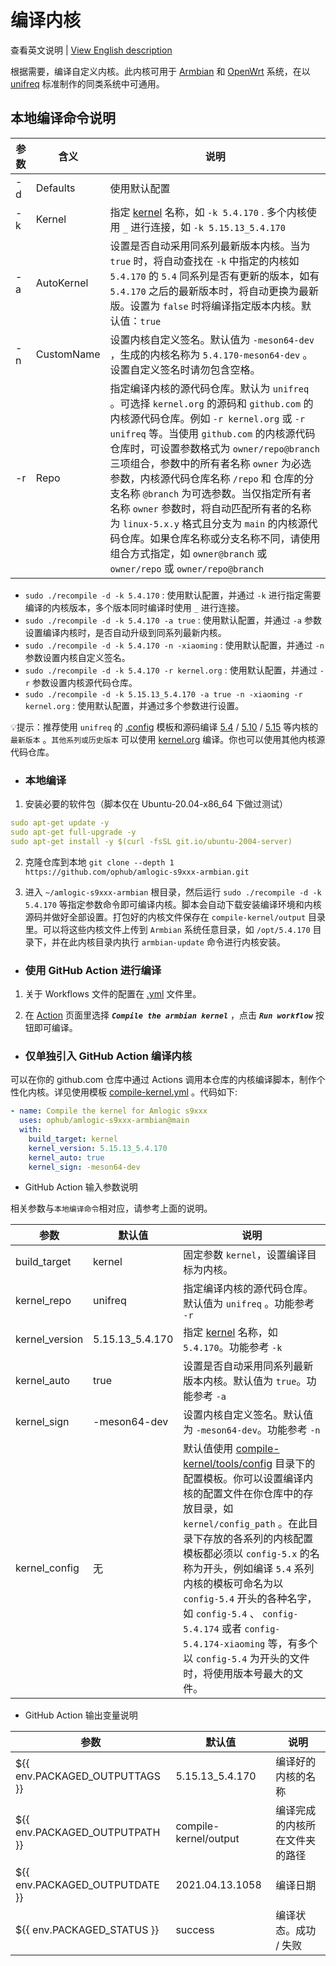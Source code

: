 # 编译内核

查看英文说明 | [View English description](README.md)

根据需要，编译自定义内核。此内核可用于 [Armbian](https://github.com/ophub/amlogic-s9xxx-armbian) 和 [OpenWrt](https://github.com/ophub/amlogic-s9xxx-openwrt) 系统，在以 [unifreq](https://github.com/unifreq/openwrt_packit) 标准制作的同类系统中可通用。

## 本地编译命令说明

| 参数 | 含义 | 说明 |
| ---- | ---- | ---- |
| -d | Defaults | 使用默认配置 |
| -k | Kernel | 指定 [kernel](https://cdn.kernel.org/pub/linux/kernel/v5.x/) 名称，如 `-k 5.4.170` . 多个内核使用 `_` 进行连接，如 `-k 5.15.13_5.4.170` |
| -a | AutoKernel | 设置是否自动采用同系列最新版本内核。当为 `true` 时，将自动查找在 `-k` 中指定的内核如 `5.4.170` 的 `5.4` 同系列是否有更新的版本，如有 `5.4.170` 之后的最新版本时，将自动更换为最新版。设置为 `false` 时将编译指定版本内核。默认值：`true` |
| -n | CustomName | 设置内核自定义签名。默认值为 `-meson64-dev` ，生成的内核名称为 `5.4.170-meson64-dev` 。设置自定义签名时请勿包含空格。 |
| -r | Repo | 指定编译内核的源代码仓库。默认为 `unifreq` 。可选择 `kernel.org` 的源码和 `github.com` 的内核源代码仓库。例如 `-r kernel.org` 或 `-r unifreq` 等。当使用 `github.com` 的内核源代码仓库时，可设置参数格式为 `owner/repo@branch` 三项组合，参数中的所有者名称 `owner` 为必选参数，内核源代码仓库名称 `/repo` 和 仓库的分支名称 `@branch` 为可选参数。当仅指定所有者名称 `owner` 参数时，将自动匹配所有者的名称为 `linux-5.x.y` 格式且分支为 `main` 的内核源代码仓库。如果仓库名称或分支名称不同，请使用组合方式指定，如 `owner@branch` 或 `owner/repo` 或 `owner/repo@branch` |

- `sudo ./recompile -d -k 5.4.170` : 使用默认配置，并通过 `-k` 进行指定需要编译的内核版本，多个版本同时编译时使用 `_` 进行连接。
- `sudo ./recompile -d -k 5.4.170 -a true` : 使用默认配置，并通过 `-a` 参数设置编译内核时，是否自动升级到同系列最新内核。
- `sudo ./recompile -d -k 5.4.170 -n -xiaoming` : 使用默认配置，并通过 `-n` 参数设置内核自定义签名。
- `sudo ./recompile -d -k 5.4.170 -r kernel.org` : 使用默认配置，并通过 `-r` 参数设置内核源代码仓库。
- `sudo ./recompile -d -k 5.15.13_5.4.170 -a true -n -xiaoming -r kernel.org` : 使用默认配置，并通过多个参数进行设置。

💡提示：推荐使用 `unifreq` 的 [.config](https://github.com/unifreq/arm64-kernel-configs) 模板和源码编译 [5.4](https://github.com/unifreq/linux-5.4.y) / [5.10](https://github.com/unifreq/linux-5.10.y) / [5.15](https://github.com/unifreq/linux-5.15.y) 等内核的 `最新版本` 。`其他系列或历史版本` 可以使用 [kernel.org](https://cdn.kernel.org/pub/linux/kernel/v5.x/) 编译。你也可以使用其他内核源代码仓库。

- ### 本地编译

1. 安装必要的软件包（脚本仅在 Ubuntu-20.04-x86_64 下做过测试）

```yaml
sudo apt-get update -y
sudo apt-get full-upgrade -y
sudo apt-get install -y $(curl -fsSL git.io/ubuntu-2004-server)
```

2. 克隆仓库到本地 `git clone --depth 1 https://github.com/ophub/amlogic-s9xxx-armbian.git`

3. 进入 `~/amlogic-s9xxx-armbian` 根目录，然后运行 `sudo ./recompile -d -k 5.4.170` 等指定参数命令即可编译内核。脚本会自动下载安装编译环境和内核源码并做好全部设置。打包好的内核文件保存在 `compile-kernel/output` 目录里。可以将这些内核文件上传到 `Armbian` 系统任意目录，如 `/opt/5.4.170` 目录下，并在此内核目录内执行 `armbian-update` 命令进行内核安装。

- ### 使用 GitHub Action 进行编译

1. 关于 Workflows 文件的配置在 [.yml](https://github.com/ophub/amlogic-s9xxx-armbian/tree/main/.github/workflows) 文件里。

2. 在 [Action](https://github.com/ophub/amlogic-s9xxx-armbian/actions) 页面里选择 ***`Compile the armbian kernel`*** ，点击 ***`Run workflow`*** 按钮即可编译。

- ### 仅单独引入 GitHub Action 编译内核

可以在你的 github.com 仓库中通过 Actions 调用本仓库的内核编译脚本，制作个性化内核。详见使用模板 [compile-kernel.yml](https://github.com/ophub/amlogic-s9xxx-openwrt/blob/main/.github/workflows/compile-kernel.yml) 。代码如下:

```yaml
- name: Compile the kernel for Amlogic s9xxx
  uses: ophub/amlogic-s9xxx-armbian@main
  with:
    build_target: kernel
    kernel_version: 5.15.13_5.4.170
    kernel_auto: true
    kernel_sign: -meson64-dev
```

- GitHub Action 输入参数说明

相关参数与`本地编译命令`相对应，请参考上面的说明。

| 参数               | 默认值           | 说明                                                      |
|-------------------|-----------------|-----------------------------------------------------------|
| build_target      | kernel          | 固定参数 `kernel`，设置编译目标为内核。                        |
| kernel_repo       | unifreq         | 指定编译内核的源代码仓库。默认值为 `unifreq` 。功能参考 `-r`      |
| kernel_version    | 5.15.13_5.4.170 | 指定 [kernel](https://cdn.kernel.org/pub/linux/kernel/v5.x/) 名称，如 `5.4.170`。功能参考 `-k` |
| kernel_auto       | true            | 设置是否自动采用同系列最新版本内核。默认值为 `true`。功能参考 `-a`  |
| kernel_sign       | -meson64-dev    | 设置内核自定义签名。默认值为 `-meson64-dev`。功能参考 `-n`       |
| kernel_config     | 无              | 默认值使用 [compile-kernel/tools/config](tools/config) 目录下的配置模板。你可以设置编译内核的配置文件在你仓库中的存放目录，如 `kernel/config_path` 。在此目录下存放的各系列的内核配置模板都必须以 `config-5.x` 的名称为开头，例如编译 `5.4` 系列内核的模板可命名为以 `config-5.4` 开头的各种名字，如 `config-5.4` 、 `config-5.4.174` 或者 `config-5.4.174-xiaoming` 等，有多个以 `config-5.4` 为开头的文件时，将使用版本号最大的文件。 |

- GitHub Action 输出变量说明

| 参数                               | 默认值                        | 说明                       |
|-----------------------------------|------------------------------|---------------------------|
| ${{ env.PACKAGED_OUTPUTTAGS }}    | 5.15.13_5.4.170              | 编译好的内核的名称           |
| ${{ env.PACKAGED_OUTPUTPATH }}    | compile-kernel/output        | 编译完成的内核所在文件夹的路径  |
| ${{ env.PACKAGED_OUTPUTDATE }}    | 2021.04.13.1058              | 编译日期                    |
| ${{ env.PACKAGED_STATUS }}        | success                      | 编译状态。成功 / 失败        |


